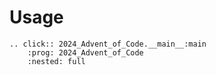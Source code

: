 # Usage

```{eval-rst}
.. click:: 2024_Advent_of_Code.__main__:main
    :prog: 2024_Advent_of_Code
    :nested: full
```
